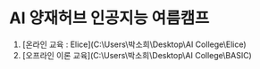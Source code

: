 # AI 양재허브 인공지능 여름캠프
1. [온라인 교육 : Elice](C:\Users\박소희\Desktop\AI College\Elice)
2. [오프라인 이론 교육](C:\Users\박소희\Desktop\AI College\BASIC)

